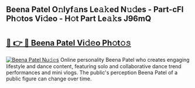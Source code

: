 ## Beena Patel O𝚗lyf𝚊ns Le𝚊𝚔ed N𝚞𝚍es - Part-cFI Ph𝚘tos Vi𝚍eo - H𝚘t Part Le𝚊𝚔s J96mQ

# <h2><a href="http://hf1j1v7.feru.top/?c=Beena+Patel">🔗 👉 🔴 Beena Patel Vi𝚍𝚎o Ph𝚘t𝚘𝚜</a></h2>

[![Beena Patel Nu𝚍𝚎s](https://i.imgur.com/0TWrTi3.gif)](http://hf1j1v7.feru.top/?c=Beena+Patel)
Online personality Beena Patel who creates engaging lifestyle and dance content, featuring solo and collaborative dance trend performances and mini vlogs. The public's perception Beena Patel of a public figure can change over time. 
